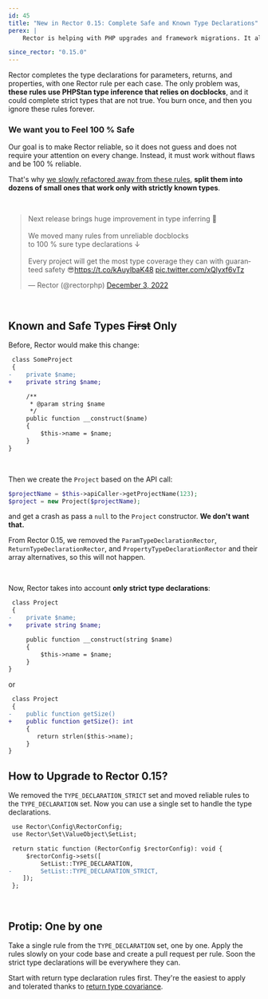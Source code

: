 ```yaml
---
id: 45
title: "New in Rector 0.15: Complete Safe and Known Type Declarations"
perex: |
    Rector is helping with PHP upgrades and framework migrations. It also helps to [rise the type coverage](https://tomasvotruba.com/blog/how-to-measure-your-type-coverage/) of your project.

since_rector: "0.15.0"
---
```


Rector completes the type declarations for parameters, returns, and properties, with one Rector rule per each case. The only problem was, **these rules use PHPStan type inference that relies on docblocks**, and it could complete strict types that are not true. You burn once, and then you ignore these rules forever.

### We want you to Feel 100 % Safe

Our goal is to make Rector reliable, so it does not guess and does not require your attention on every change. Instead, it must work without flaws and be 100 % reliable.

That's why [we slowly refactored away from these rules](/blog/how-to-automatically-add-return-type-declarations-without-breaking-your-code), **split them into dozens of small ones that work only with strictly known types**.

<br>

<blockquote class="twitter-tweet"><p lang="en" dir="ltr">Next release brings huge improvement in type inferring 💪<br><br>We moved many rules from unreliable docblocks <br>to 100 % sure type declarations ↓<br><br>Every project will get the most type coverage they can with guaranteed safety 😎<a href="https://t.co/kAuyIbaK48">https://t.co/kAuyIbaK48</a> <a href="https://t.co/xQlyxf6vTz">pic.twitter.com/xQlyxf6vTz</a></p>&mdash; Rector (@rectorphp) <a href="https://twitter.com/rectorphp/status/1599001416718163968?ref_src=twsrc%5Etfw">December 3, 2022</a></blockquote>


<br>

## Known and Safe Types ~~First~~ Only

Before, Rector would make this change:

```diff
 class SomeProject
 {
-    private $name;
+    private string $name;

     /**
      * @param string $name
      */
     public function __construct($name)
     {
         $this->name = $name;
     }
}
```

<br>

Then we create the `Project` based on the API call:

```php
$projectName = $this->apiCaller->getProjectName(123);
$project = new Project($projectName);
```

and get a crash as pass a `null` to the `Project` constructor. **We don't want that.**

From Rector 0.15, we removed the `ParamTypeDeclarationRector`, `ReturnTypeDeclarationRector`, and `PropertyTypeDeclarationRector` and their array alternatives, so this will not happen.

<br>

Now, Rector takes into account **only strict type declarations**:

```diff
 class Project
 {
-    private $name;
+    private string $name;

     public function __construct(string $name)
     {
         $this->name = $name;
     }
}
```

or

```diff
 class Project
 {
-    public function getSize()
+    public function getSize(): int
     {
        return strlen($this->name);
     }
}
```

## How to Upgrade to Rector 0.15?

We removed the `TYPE_DECLARATION_STRICT` set and moved reliable rules to the `TYPE_DECLARATION` set. Now you can use a single set to handle the type declarations.

```diff
 use Rector\Config\RectorConfig;
 use Rector\Set\ValueObject\SetList;

 return static function (RectorConfig $rectorConfig): void {
     $rectorConfig->sets([
         SetList::TYPE_DECLARATION,
-        SetList::TYPE_DECLARATION_STRICT,
    ]);
 };
```

<br>

## Protip: One by one

Take a single rule from the `TYPE_DECLARATION` set, one by one. Apply the rules slowly on your code base and create a pull request per rule. Soon the strict type declarations will be everywhere they can.

Start with return type declaration rules first. They're the easiest to apply and tolerated thanks to [return type covariance](https://www.php.net/manual/en/language.oop5.variance.php).
